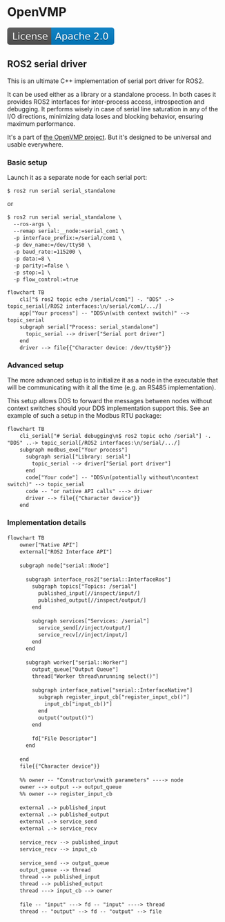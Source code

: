 # OpenVMP

[![Licence](license.svg)](https://opensource.org/licenses/Apache-2.0)

## ROS2 serial driver

This is an ultimate C++ implementation of serial port driver for ROS2.

It can be used either as a library or a standalone process. In both cases it
provides ROS2 interfaces for inter-process access, introspection and
debugging.
It performs wisely in case of serial line saturation in any of
the I/O directions, minimizing data loses and blocking behavior,
ensuring maximum performance.

It's a part of [the OpenVMP project](https://github.com/openvmp/openvmp).
But it's designed to be universal and usable everywhere.

### Basic setup

Launch it as a separate node for each serial port:

```
$ ros2 run serial serial_standalone
```

or

```
$ ros2 run serial serial_standalone \
  --ros-args \
  --remap serial:__node:=serial_com1 \
  -p interface_prefix:=/serial/com1 \
  -p dev_name:=/dev/ttyS0 \
  -p baud_rate:=115200 \
  -p data:=8 \
  -p parity:=false \
  -p stop:=1 \
  -p flow_control:=true
```

```mermaid
flowchart TB
    cli["$ ros2 topic echo /serial/com1"] -. "DDS" .-> topic_serial[/ROS2 interfaces:\n/serial/com1/.../]
    app["Your process"] -- "DDS\n(with context switch)" --> topic_serial
    subgraph serial["Process: serial_standalone"]
      topic_serial --> driver["Serial port driver"]
    end
    driver --> file{{"Character device: /dev/ttyS0"}}
```

### Advanced setup

The more advanced setup is to initialize it as a node in the executable that will be communicating with it all the time (e.g. an RS485 implementation).

This setup allows DDS to forward the messages between nodes without context switches should your DDS implementation support this.
See an example of such a setup in the Modbus RTU package:

```mermaid
flowchart TB
    cli_serial["# Serial debugging\n$ ros2 topic echo /serial"] -. "DDS" ..-> topic_serial[/ROS2 interfaces:\n/serial/.../]
    subgraph modbus_exe["Your process"]
      subgraph serial["Library: serial"]
        topic_serial --> driver["Serial port driver"]
      end
      code["Your code"] -- "DDS\n(potentially without\ncontext switch)" --> topic_serial
      code -- "or native API calls" ---> driver
      driver --> file{{"Character device"}}
    end
```


### Implementation details

```mermaid
flowchart TB
    owner["Native API"]
    external["ROS2 Interface API"]

    subgraph node["serial::Node"]

      subgraph interface_ros2["serial::InterfaceRos"]
        subgraph topics["Topics: /serial"]
          published_input[//inspect/input/]
          published_output[//inspect/output/]
        end

        subgraph services["Services: /serial"]
          service_send[//inject/output/]
          service_recv[//inject/input/]
        end
      end

      subgraph worker["serial::Worker"]
        output_queue["Output Queue"]
        thread["Worker thread\nrunning select()"]

        subgraph interface_native["serial::InterfaceNative"]
          subgraph register_input_cb["register_input_cb()"]
            input_cb["input_cb()"]
          end
          output("output()")
        end

        fd["File Descriptor"]
      end

    end
    file{{"Character device"}}

    %% owner -- "Constructor\nwith parameters" ----> node
    owner --> output --> output_queue
    %% owner --> register_input_cb

    external .-> published_input
    external .-> published_output
    external .-> service_send
    external .-> service_recv

    service_recv --> published_input
    service_recv --> input_cb

    service_send --> output_queue
    output_queue --> thread
    thread --> published_input
    thread --> published_output
    thread ---> input_cb --> owner

    file -- "input" ---> fd -- "input" ----> thread
    thread -- "output" --> fd -- "output" --> file

```
